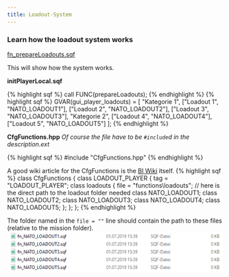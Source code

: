 ```yaml
---
title: Loadout-System
---
```


### Learn how the loadout system works

[fn_prepareLoadouts.sqf](https://github.com/Katalam/KAT_template/blob/master/kat_template.malden/functions/loadout/fn_prepareLoadouts.sqf)

This will show how the system works.

**initPlayerLocal.sqf**

{% highlight sqf %}
call FUNC(prepareLoadouts);
{% endhighlight %}
{% highlight sqf %}
GVAR(gui_player_loadouts) = [
    "Kategorie 1",
    ["Loadout 1",               "NATO_LOADOUT1"],
    ["Loadout 2",               "NATO_LOADOUT2"],
    ["Loadout 3",               "NATO_LOADOUT3"],
    "Kategorie 2",
    ["Loadout 4",               "NATO_LOADOUT4"],
    ["Loadout 5",               "NATO_LOADOUT5"]
];
{% endhighlight %}

**CfgFunctions.hpp**
*Of course the file have to be ```#include```d in the description.ext*

{% highlight sqf %}
#include "CfgFunctions.hpp"
{% endhighlight %}

A good wiki article for the CfgFunctions is the [BI Wiki](https://community.bistudio.com/wiki/Arma_3_Functions_Library#Adding_a_Function) itself.
{% highlight sqf %}
class CfgFunctions {
    class LOADOUT_PLAYER {
        tag = "LOADOUT_PLAYER";
        class loadouts {
            file = "functions\loadouts";
            // here is the direct path to the loadout folder needed
            class NATO_LOADOUT1;
            class NATO_LOADOUT2;
            class NATO_LOADOUT3;
            class NATO_LOADOUT4;
            class NATO_LOADOUT5;
        };
    };
};
{% endhighlight %}

The folder named in the ```file = ""``` line should contain the path to these files (relative to the mission folder).
![fn_NATO_LOADOUT1.sqf](img/loadouts_folder.png "Loadouts folder")
